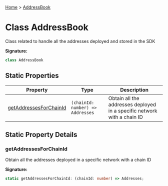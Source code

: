 [Home](../index.md) &gt; [AddressBook](./addressbook.md)

# Class AddressBook

Class related to handle all the addresses deployed and stored in the SDK

<b>Signature:</b>

```typescript
class AddressBook 
```

## Static Properties

|  Property | Type | Description |
|  --- | --- | --- |
|  [getAddressesForChainId](./addressbook.md#getAddressesForChainId-property-static) | `(chainId: number) => Addresses` | Obtain all the addresses deployed in a specific network with a chain ID |

## Static Property Details

<a id="getAddressesForChainId-property-static"></a>

### getAddressesForChainId

Obtain all the addresses deployed in a specific network with a chain ID

<b>Signature:</b>

```typescript
static getAddressesForChainId: (chainId: number) => Addresses;
```
